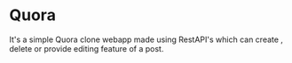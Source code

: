 # Quora
It's a simple Quora clone webapp made using RestAPI's which can create , delete or provide editing feature of a post. 
